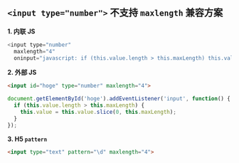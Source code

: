## `<input type="number">` 不支持 `maxlength` 兼容方案

**1. 内联 JS**

```js
<input type="number"
  maxlength="4"
  oninput="javascript: if (this.value.length > this.maxLength) this.value = this.value.slice(0, this.maxLength);">
```

**2. 外部 JS**

```html
<input id="hoge" type="number" maxlength="4">
```

```js
document.getElementById('hoge').addEventListener('input', function() {
  if (this.value.length > this.maxLength) {
    this.value = this.value.slice(0, this.maxLength);
  }
});
```

**3. H5 `pattern`**

```html
<input type="text" pattern="\d" maxlength="4">
```
